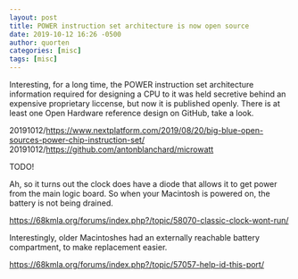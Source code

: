 ```yaml
---
layout: post
title: POWER instruction set architecture is now open source
date: 2019-10-12 16:26 -0500
author: quorten
categories: [misc]
tags: [misc]
---
```


Interesting, for a long time, the POWER instruction set architecture
information required for designing a CPU to it was held secretive
behind an expensive proprietary liccense, but now it is published
openly.  There is at least one Open Hardware reference design on
GitHub, take a look.

20191012/https://www.nextplatform.com/2019/08/20/big-blue-open-sources-power-chip-instruction-set/  
20191012/https://github.com/antonblanchard/microwatt

TODO!

Ah, so it turns out the clock does have a diode that allows it to get
power from the main logic board.  So when your Macintosh is powered
on, the battery is not being drained.

https://68kmla.org/forums/index.php?/topic/58070-classic-clock-wont-run/

Interestingly, older Macintoshes had an externally reachable battery
compartment, to make replacement easier.

https://68kmla.org/forums/index.php?/topic/57057-help-id-this-port/
